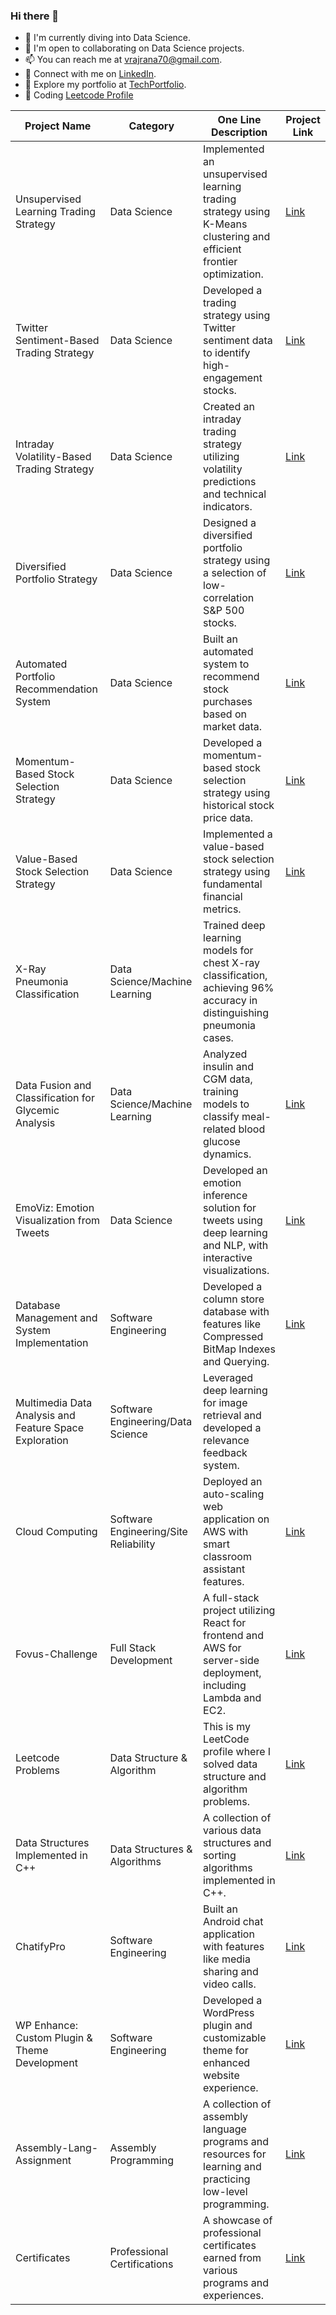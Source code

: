 ### Hi there 👋

<!--
**vrcoder70/vrcoder70** is a ✨ _special_ ✨ repository because its `README.md` (this file) appears on your GitHub profile.

Here are some ideas to get you started:

- 🔭 I’m currently working on ...
- 🌱 I’m currently learning ...
- 👯 I’m looking to collaborate on ...
- 🤔 I’m looking for help with ...
- 💬 Ask me about ...
- 📫 How to reach me: ...
- 😄 Pronouns: ...
- ⚡ Fun fact: ...
-->
- 🌱 I'm currently diving into Data Science.
- 👯 I'm open to collaborating on Data Science projects.
- 📫 You can reach me at vrajrana70@gmail.com.
- 💼 Connect with me on [LinkedIn](https://www.linkedin.com/in/vrcoder70/).
- 🔗 Explore my portfolio at [TechPortfolio](https://vrcoder70.github.io/).
- 🧩 Coding [Leetcode Profile](https://leetcode.com/u/vrana7/)


| Project Name                                   | Category                                | One Line Description                                                                                                    | Project Link                         |
|------------------------------------------------|-----------------------------------------|------------------------------------------------------------------------------------------------------------------------|--------------------------------------|
| Unsupervised Learning Trading Strategy         | Data Science                            | Implemented an unsupervised learning trading strategy using K-Means clustering and efficient frontier optimization.    | [Link](https://github.com/vrcoder70/Quant_Project/tree/main/Unsupervised%20ML%20Strategy) |
| Twitter Sentiment-Based Trading Strategy       | Data Science                            | Developed a trading strategy using Twitter sentiment data to identify high-engagement stocks.                          | [Link](https://github.com/vrcoder70/Quant_Project/tree/main/Investment%20Strategy%20Using%20Twitter%20Data) |
| Intraday Volatility-Based Trading Strategy     | Data Science                            | Created an intraday trading strategy utilizing volatility predictions and technical indicators.                        | [Link](https://github.com/vrcoder70/Quant_Project/tree/main/Intraday%20Strategy) |
| Diversified Portfolio Strategy                 | Data Science                            | Designed a diversified portfolio strategy using a selection of low-correlation S&P 500 stocks.                         | [Link]([https://github.com/yourusername/diversified-portfolio-strategy](https://github.com/vrcoder70/Quant_Project/tree/main/Quantitative%20Basic%20Strategy)) |
| Automated Portfolio Recommendation System      | Data Science                            | Built an automated system to recommend stock purchases based on market data.                                           | [Link](https://github.com/vrcoder70/Quant_Project/tree/main/Quantitative%20Basic%20Strategy) |
| Momentum-Based Stock Selection Strategy        | Data Science                            | Developed a momentum-based stock selection strategy using historical stock price data.                                 | [Link](https://github.com/vrcoder70/Quant_Project/tree/main/Quantitative%20Basic%20Strategy) |
| Value-Based Stock Selection Strategy           | Data Science                            | Implemented a value-based stock selection strategy using fundamental financial metrics.                                | [Link](https://github.com/vrcoder70/Quant_Project/tree/main/SMA%20Strategy) |
| X-Ray Pneumonia Classification                 | Data Science/Machine Learning           | Trained deep learning models for chest X-ray classification, achieving 96% accuracy in distinguishing pneumonia cases.  |  |
| Data Fusion and Classification for Glycemic Analysis | Data Science/Machine Learning       | Analyzed insulin and CGM data, training models to classify meal-related blood glucose dynamics.                        | [Link](https://github.com/vrcoder70/Glucose-Analysis-Meal-Detection-and-Meal-Clustering-and-Classification) |
| EmoViz: Emotion Visualization from Tweets      | Data Science                            | Developed an emotion inference solution for tweets using deep learning and NLP, with interactive visualizations.       | [Link](https://github.com/vrcoder70/PEARL) |
| Database Management and System Implementation  | Software Engineering                    | Developed a column store database with features like Compressed BitMap Indexes and Querying.                           | [Link](https://github.com/vrcoder70/MiniJava-Database) |
| Multimedia Data Analysis and Feature Space Exploration | Software Engineering/Data Science    | Leveraged deep learning for image retrieval and developed a relevance feedback system.                                 |  |
| Cloud Computing                                | Software Engineering/Site Reliability   | Deployed an auto-scaling web application on AWS with smart classroom assistant features.                               | [Link](https://github.com/vrcoder70/Cloud-Computing-Projects) |
| Fovus-Challenge                                | Full Stack Development       | A full-stack project utilizing React for frontend and AWS for server-side deployment, including Lambda and EC2.       | [Link](https://github.com/vrcoder70/Fovus-challenge-v1)         |
| Leetcode Problems                              | Data Structure & Algorithm              | This is my LeetCode profile where I solved data structure and algorithm problems.                                      | [Link](https://leetcode.com/u/vrana7/) |
| Data Structures Implemented in C++             | Data Structures & Algorithms | A collection of various data structures and sorting algorithms implemented in C++.                                    | [Link](https://github.com/your-username/DataStructuresInCPP)     |
| ChatifyPro                                     | Software Engineering                    | Built an Android chat application with features like media sharing and video calls.                                    | [Link](https://github.com/vrcoder70/Chat-Application) |
| WP Enhance: Custom Plugin & Theme Development  | Software Engineering                    | Developed a WordPress plugin and customizable theme for enhanced website experience.                                   | [Link](https://github.com/vrcoder70/Wordpree-Theme-Plugin) |
| Assembly-Lang-Assignment                       | Assembly Programming         | A collection of assembly language programs and resources for learning and practicing low-level programming.           | [Link](https://github.com/vrcoder70/Assembly-Lang-Assignment) |
| Certificates                                   | Professional Certifications  | A showcase of professional certificates earned from various programs and experiences.                                 | [Link](https://github.com/vrcoder70/Certificates)            |

